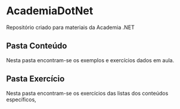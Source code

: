 # AcademiaDotNet
Repositório criado para materiais da Academia .NET

## Pasta Conteúdo
Nesta pasta encontram-se os exemplos e exercícios dados em aula.

## Pasta Exercício
Nesta pasta encontram-se os exercícios das listas dos conteúdos específicos,
